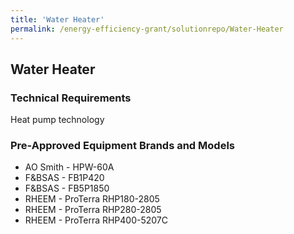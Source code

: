 ```yaml
---
title: 'Water Heater'
permalink: /energy-efficiency-grant/solutionrepo/Water-Heater
---
```


## Water Heater

### Technical Requirements

Heat pump technology 


### Pre-Approved Equipment Brands and Models

- AO Smith - HPW-60A
- F&BSAS - FB1P420
- F&BSAS - FB5P1850
- RHEEM - ProTerra RHP180-2805
- RHEEM - ProTerra RHP280-2805
- RHEEM - ProTerra RHP400-5207C
